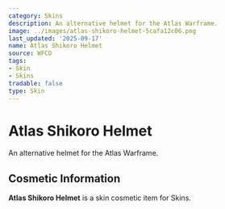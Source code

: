 ```yaml
---
category: Skins
description: An alternative helmet for the Atlas Warframe.
image: ../images/atlas-shikoro-helmet-5cafa12c06.png
last_updated: '2025-09-17'
name: Atlas Shikoro Helmet
source: WFCD
tags:
- Skin
- Skins
tradable: false
type: Skin
---
```


# Atlas Shikoro Helmet

An alternative helmet for the Atlas Warframe.

## Cosmetic Information

**Atlas Shikoro Helmet** is a skin cosmetic item for Skins.

